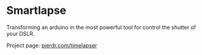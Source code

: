 Smartlapse
==========

Transforming an arduino in the most powerful tool for control the shutter of your DSLR.


Project page: [pierdr.com/timelapser](/www.pierdr.com/projects/timelapser/ "pierdr webpage")
